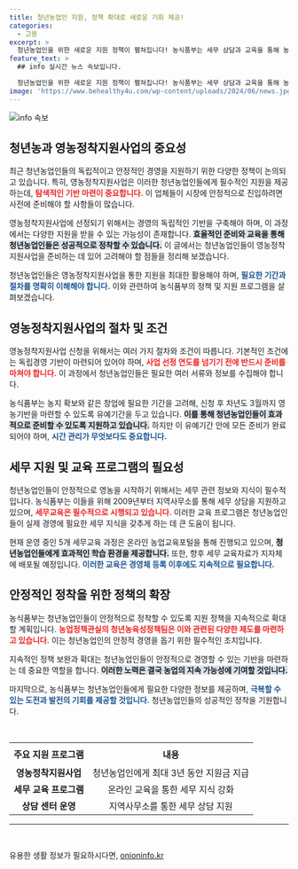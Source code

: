 ```yaml
---
title: 청년농업인 지원, 정책 확대로 새로운 기회 제공!
categories:
  - 고용
excerpt: >
  청년농업인을 위한 새로운 지원 정책이 펼쳐집니다! 농식품부는 세무 상담과 교육을 통해 농지 확보와 경영체 등록을 돕고, 영농정착지원사업의 유예기간을 연장하여 안정적 정착을 지원할 계획입니다.
feature_text: >
  ## info 실시간 뉴스 속보입니다.

  청년농업인을 위한 새로운 지원 정책이 펼쳐집니다! 농식품부는 세무 상담과 교육을 통해 농지 확보와 경영체 등록을 돕고, 영농정착지원사업의 유예기간을 연장하여 안정적 정착을 지원할 계획입니다.
image: 'https://www.behealthy4u.com/wp-content/uploads/2024/06/news.jpg'
---
```


<p><img src="https://www.behealthy4u.com/wp-content/uploads/2024/06/news.jpg" alt="info 속보" /></p>

<h2 data-ke-size="size26">청년농과 영농정착지원사업의 중요성</h2>

<p data-ke-size="size16">최근 청년농업인들의 독립적이고 안정적인 경영을 지원하기 위한 다양한 정책이 논의되고 있습니다. 특히, 영농정착지원사업은 이러한 청년농업인들에게 필수적인 지원을 제공하는데, <b><span style="color: #ee2323;">탐색적인 기반 마련이 중요합니다.</span></b> 이 업체들이 시장에 안정적으로 진입하려면 사전에 준비해야 할 사항들이 많습니다.</p>

<p data-ke-size="size16">영농정착지원사업에 선정되기 위해서는 경영의 독립적인 기반을 구축해야 하며, 이 과정에서는 다양한 지원을 받을 수 있는 가능성이 존재합니다. <b><span style="background-color: #21538527;">효율적인 준비와 교육을 통해 청년농업인들은 성공적으로 정착할 수 있습니다.</span></b> 이 글에서는 청년농업인들이 영농정착지원사업을 준비하는 데 있어 고려해야 할 점들을 정리해 보겠습니다.</p>

<p data-ke-size="size16">청년농업인들은 영농정착지원사업을 통한 지원을 최대한 활용해야 하며, <b><span style="color: #1a5490;">필요한 기간과 절차를 명확히 이해해야 합니다.</span></b> 이와 관련하여 농식품부의 정책 및 지원 프로그램을 살펴보겠습니다.</p>

<h2 data-ke-size="size26">영농정착지원사업의 절차 및 조건</h2>

<p data-ke-size="size16">영농정착지원사업 신청을 위해서는 여러 가지 절차와 조건이 따릅니다. 기본적인 조건에는 독립경영 기반이 마련되어 있어야 하며, <b><span style="color: #ee2323;">사업 선정 연도를 넘기기 전에 반드시 준비를 마쳐야 합니다.</span></b> 이 과정에서 청년농업인들은 필요한 여러 서류와 정보를 수집해야 합니다.</p>

<p data-ke-size="size16">농식품부는 농지 확보와 같은 창업에 필요한 기간을 고려해, 신청 후 차년도 3월까지 영농기반을 마련할 수 있도록 유예기간을 두고 있습니다. <b><span style="background-color: #21538527;">이를 통해 청년농업인들이 효과적으로 준비할 수 있도록 지원하고 있습니다.</span></b> 하지만 이 유예기간 안에 모든 준비가 완료되어야 하며, <b><span style="color: #1a5490;">시간 관리가 무엇보다도 중요합니다.</span></b></p>

<h2 data-ke-size="size26">세무 지원 및 교육 프로그램의 필요성</h2>

<p data-ke-size="size16">청년농업인들이 안정적으로 영농을 시작하기 위해서는 세무 관련 정보와 지식이 필수적입니다. 농식품부는 이들을 위해 2009년부터 지역사무소를 통해 세무 상담을 지원하고 있으며, <b><span style="color: #ee2323;">세무교육은 필수적으로 시행되고 있습니다.</span></b> 이러한 교육 프로그램은 청년농업인들이 실제 경영에 필요한 세무 지식을 갖추게 하는 데 큰 도움이 됩니다.</p>

<p data-ke-size="size16">현재 운영 중인 5개 세무교육 과정은 온라인 농업교육포털을 통해 진행되고 있으며, <b><span style="background-color: #21538527;">청년농업인들에게 효과적인 학습 환경을 제공합니다.</span></b> 또한, 향후 세무 교육자료가 지자체에 배포될 예정입니다. <b><span style="color: #1a5490;">이러한 교육은 경영체 등록 이후에도 지속적으로 필요합니다.</span></b></p>

<h2 data-ke-size="size26">안정적인 정착을 위한 정책의 확장</h2>

<p data-ke-size="size16">농식품부는 청년농업인들이 안정적으로 정착할 수 있도록 지원 정책을 지속적으로 확대할 계획입니다. <b><span style="color: #ee2323;">농업정책관실의 청년농육성정책팀은 이와 관련된 다양한 제도를 마련하고 있습니다.</span></b> 이는 청년농업인의 안정적 경영을 돕기 위한 필수적인 조치입니다.</p>

<p data-ke-size="size16">지속적인 정책 보완과 확대는 청년농업인들이 안정적으로 경영할 수 있는 기반을 마련하는 데 중요한 역할을 합니다. <b><span style="background-color: #21538527;">이러한 노력은 결국 농업의 지속 가능성에 기여할 것입니다.</span></b></p>

<p data-ke-size="size16">마지막으로, 농식품부는 청년농업인들에게 필요한 다양한 정보를 제공하며, <b><span style="color: #1a5490;">극복할 수 있는 도전과 발전의 기회를 제공할 것입니다.</span></b> 청년농업인들의 성공적인 정착을 기원합니다.</p>

<p data-ke-size="size16">&nbsp;</p>

<table style="width: 100%; border-collapse: collapse;">
    <tr>
        <th style="text-align: center; height: 40px;"><b>주요 지원 프로그램</b></th>
        <th style="text-align: center; height: 40px;"><b>내용</b></th>
    </tr>
    <tr>
        <td style="text-align: center; height: 17px;"><b>영농정착지원사업</b></td>
        <td style="text-align: center; height: 17px;">청년농업인에게 최대 3년 동안 지원금 지급</td>
    </tr>
    <tr>
        <td style="text-align: center; height: 17px;"><b>세무 교육 프로그램</b></td>
        <td style="text-align: center; height: 17px;">온라인 교육을 통한 세무 지식 강화</td>
    </tr>
    <tr>
        <td style="text-align: center; height: 17px;"><b>상담 센터 운영</b></td>
        <td style="text-align: center; height: 17px;">지역사무소를 통한 세무 상담 지원</td>
    </tr>
</table>

<hr>

<p data-ke-size="size16">&nbsp;</p>
유용한 생활 정보가 필요하시다면, <a href="https://onioninfo.kr" rel="dofollow">onioninfo.kr</a>


